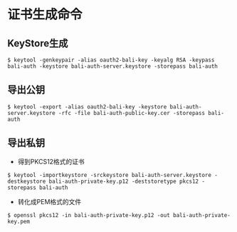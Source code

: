 # 证书生成命令
## KeyStore生成
```shell
$ keytool -genkeypair -alias oauth2-bali-key -keyalg RSA -keypass bali-auth -keystore bali-auth-server.keystore -storepass bali-auth
```

## 导出公钥
```shell
$ keytool -export -alias oauth2-bali-key -keystore bali-auth-server.keystore -rfc -file bali-auth-public-key.cer -storepass bali-auth
```

## 导出私钥

* 得到PKCS12格式的证书
```shell
$ keytool -importkeystore -srckeystore bali-auth-server.keystore -destkeystore bali-auth-private-key.p12 -deststoretype pkcs12 -storepass bali-auth
```

* 转化成PEM格式的文件
```shell
$ openssl pkcs12 -in bali-auth-private-key.p12 -out bali-auth-private-key.pem
```